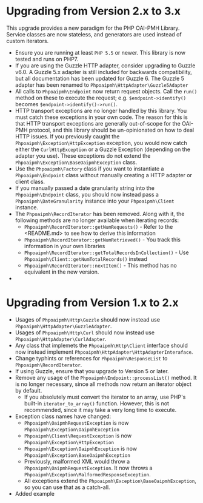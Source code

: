 Upgrading from Version 2.x to 3.x
=================================

This upgrade provides a new paradigm for the PHP OAI-PMH Library.  Service
classes are now stateless, and generators are used instead of custom iterators.

* Ensure you are running at least `PHP 5.5` or newer.  This library is now 
  tested and runs on PHP7.
* If you are using the Guzzle HTTP adapter, consider upgrading to Guzzle v6.0.
  A Guzzle 5.x adapter is still included for backwards compatibility, but all 
  documentation has been updated for Guzzle 6.  The Guzzle 5 adapter has been
  renamed to `Phpoaipmh\HttpAdapter\Guzzle5Adapter`
* All calls to `Phpoaipmh\Endpoint` now return request objects.  Call 
  the `run()` method on these to execute the request; e.g. 
  `$endpoint->identify()` becomes `$endpoint->identify()->run()`.
* HTTP transport exceptions are no longer handled by this library.  You must catch 
  these exceptions in your own code.  The reason for this is that HTTP transport 
  exceptions are generally out-of-scope for the OAI-PMH protocol, and this library 
  should be un-opinionated on how to deal HTTP issues.  If you previously caught the 
  `Phpoaipmh\Exception\HttpException` exception, you would now catch either the
  `CurlHttpException` or a Guzzle Exception (depending on the adapter you use).  These
   exceptions do not extend the `Phpoaipmh\Exception\BaseOaipmhException` class.
* Use the `Phpoaipmh\Factory` class if you want to instantiate a `Phpoaipmh\Endpoint` class 
  without manually creating a HTTP adapter or client class.
* If you manually passed a date granularity string into the `Phpoaipmh\Endpoint` class, you should
  now instead pass a `Phpoaipmh\DateGranularity` instance into your `Phpoaipmh\Client` instance.
* The `Phpoaipmh\RecordIterator` has been removed.  Along with it, the following
  methods are no longer available when iterating records:
    * `Phpoaipmh\RecordIterator::getNumRequests()`  - Refer to the <README.md> to see how to derive this information
    * `Phpoaipmh\RecordIterator::getNumRetrieved()` - You track this information in your own libraries
    * `Phpoaipmh\RecordIterator::getTotalRecordsInCollection()` - Use `Phpoaipmh\Client::getNumTotalRecords()` instead 
    * `Phpoaipmh\RecordIterator::nextItem()` - This method has no equivalent in the new version.
* 


Upgrading from Version 1.x to 2.x
=================================

* Usages of `Phpoaipmh\Http\Guzzle` should now instead use `Phpoaipmh\HttpAdapter\GuzzleAdapter`.
* Usages of `Phpoaipmh\Http\Curl` should now instead use  `Phpoaipmh\HttpAdapter\CurlAdapter`.
* Any class that implemets the `Phpoaipmh\Http\Client` interface should now instead implement `Phpoaipmh\HttpAdapter\HttpAdapterInteraface`.
* Change typhints or references for `Phpoaipmh\ResponseList` to `Phpoaipmh\RecordIterator`.
* If using Guzzle, ensure that you upgrade to Version 5 or later.
* Remove any usage of the `Phpoaipmh\Endpoint::processList()` method.  It is no longer necessary, since
  all methods now return an iterator object by default.  
     * If you absolutely must convert the iterator to an array, use PHP's built-in `iterator_to_array()` function.  However,
      this is not recommended, since it may take a very long time to execute.
* Exception class names have changed:
     * `Phpoaipmh\OaipmhRequestException` is now `Phpoaipmh\Exception\OaipmhException`
     * `Phpoaipmh\Client\RequestException` is now `Phpoaipmh\Exception\HttpException`
     * `Phpoaipmh\Exception\OaipmhException` is now `Phpoaipmh\Exception\BaseOaipmhException`
     * Previously, malformed XML would throw a `Phpoaipmh\OaipmhRequestException`.  It now throws a
       `Phpoaipmh\Exception\MalformedResponseException`.
     * All exceptions extend the `Phpoaipmh\Exception\BaseOaipmhException`, so you can use that as a catch-all.
* Added example
